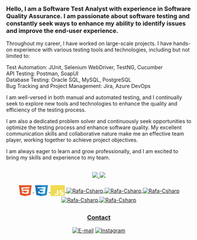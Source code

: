 ### Hello, I am a Software Test Analyst with experience in Software Quality Assurance. I am passionate about software testing and constantly seek ways to enhance my ability to identify issues and improve the end-user experience.

Throughout my career, I have worked on large-scale projects. I have hands-on experience with various testing tools and technologies, including but not limited to:

Test Automation: JUnit, Selenium WebDriver, TestNG, Cucumber
<br>
API Testing: Postman, SoapUI
<br>
Database Testing: Oracle SQL, MySQL, PostgreSQL
<br>
Bug Tracking and Project Management: Jira, Azure DevOps
<br>

I am well-versed in both manual and automated testing, and I continually seek to explore new tools and technologies to enhance the quality and efficiency of the testing process.

I am also a dedicated problem solver and continuously seek opportunities to optimize the testing process and enhance software quality. My excellent communication skills and collaborative nature make me an effective team player, working together to achieve project objectives.

I am always eager to learn and grow professionally, and I am excited to bring my skills and experience to my team.
<br>
<br>

<div align="center">
  <a href="https://github.com/evokeee">
  <img height="180em" src="https://github-readme-stats.vercel.app/api?username=evokeee&show_icons=true&theme=nightowl&include_all_commits=true&count_private=true"/>
  <img height="180em" src="https://github-readme-stats.vercel.app/api/top-langs/?username=evokeee&layout=compact&langs_count=7&theme=dracula"/>
</div>
  <div style="display: inline_block" align="center"><br>
  <img align="center" alt="Rafa-HTML" height="30" width="40" src="https://raw.githubusercontent.com/devicons/devicon/master/icons/html5/html5-original.svg">
  <img align="center" alt="Rafa-CSS" height="30" width="40" src="https://raw.githubusercontent.com/devicons/devicon/master/icons/css3/css3-original.svg">
  <img align="center" alt="Rafa-Js" height="30" width="40" src="https://raw.githubusercontent.com/devicons/devicon/master/icons/javascript/javascript-plain.svg">
  <img align="center" alt="Rafa-Csharp" height="30" width="40" src="https://skillicons.dev/icons?i=java"> 
  <img align="center" alt="Rafa-Csharp" height="30" width="40" src="https://skillicons.dev/icons?i=mysql">
  <img align="center" alt="Rafa-Csharp" height="30" width="40" src="https://skillicons.dev/icons?i=git">
  <img align="center" alt="Rafa-Csharp" height="30" width="40" src="https://skillicons.dev/icons?i=postman">
  <img align="center" alt="Rafa-Csharp" height="30" width="40" src="https://skillicons.dev/icons?i=postgres">
</div>
    
  ##
 
<div align="center"> 
<h3> Contact </h3>

  [![E-mail](https://custom-icon-badges.demolab.com/badge/-Email-7E4798?style=for-the-badge&logo=mail.ru&logoColor=white)](mailto:juanrodriguesdto@gmail.com)
  [![Instagram](https://custom-icon-badges.demolab.com/badge/-Instagram-E4405f?style=for-the-badge&logo=instagram&logoColor=white)](https://www.instagram.com/evokwx/)

</div>
